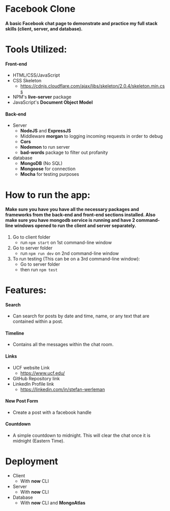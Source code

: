 # Facebook Clone
#### A basic Facebook chat  page to demonstrate and practice my full stack skills (client, server, and database).

# Tools Utilized:
#### Front-end
* HTML/CSS/JavaScript
* CSS Skeleton
   * https://cdnjs.cloudflare.com/ajax/libs/skeleton/2.0.4/skeleton.min.css
* NPM's **live-server** package
* JavaScript's **Document Object Model**

#### Back-end
* Server
   * **NodeJS** and **ExpressJS**
   * Middleware **morgan** to logging incoming requests in order to debug
   * **Cors**
   * **Nodemon** to run server
   * **bad-words** package to filter out profanity
* database
   * **MongoDB** (No SQL)
   * **Mongoose** for connection
   * **Mocha** for testing purposes

# How to run the app:
#### Make sure you have you have all the necessary packages and frameworks from the back-end and front-end sections installed. Also make sure you have mongodb service is running and have 2 command-line windows opened to run the client and server separately.

1. Go to client folder
   * run `npm start` on 1st command-line window
2. Go to server folder
   * run `npm run dev` on 2nd command-line window
3. To run testing (This can be on a 3rd command-line window):
   * Go to server folder
   * then run `npm test`

# Features:
#### Search
* Can search for posts by date and time, name, or any text that are contained within a post.

#### Timeline
* Contains all the messages within the chat room.

#### Links
* UCF website Link
   * https://www.ucf.edu/
* GitHub Repository link
* LinkedIn Profile link
   * https://linkedin.com/in/stefan-werleman

#### New Post Form
* Create a post with a facebook handle

#### Countdown
* A simple countdown to midnight. This will clear the chat once it is midnight (Eastern Time).

# Deployment
* Client
   * With **now** CLI
* Server
   * With **now** CLI
* Database
   * With **now** CLI and **MongoAtlas**
